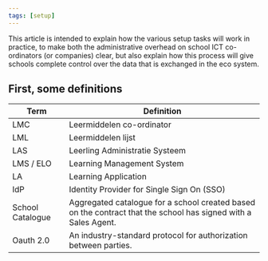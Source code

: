 ```yaml
---
tags: [setup]
---
```


This article is intended to explain how the various setup tasks will work in practice, to make both the administrative overhead on school ICT co-ordinators (or companies) clear, but also explain how this process will give schools complete control over the data that is exchanged in the eco system.

## First, some definitions

| Term             | Definition                                                                                                     |
| ---------------- | -------------------------------------------------------------------------------------------------------------- |
| LMC              | Leermiddelen co-ordinator                                                                                      |
| LML              | Leermiddelen lijst                                                                                             |
| LAS              | Leerling Administratie Systeem                                                                                 |
| LMS / ELO        | Learning Management System                                                                                     |
| LA               | Learning Application                                                                                           |
| IdP              | Identity Provider for Single Sign On (SSO)                                                                     |
| School Catalogue | Aggregated catalogue for a school created based on the contract that the school has signed with a Sales Agent. |
| Oauth 2.0        | An industry-standard protocol for authorization between parties.                                               |
